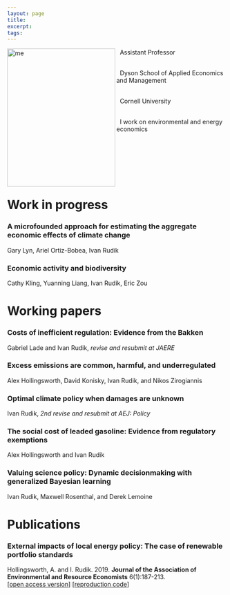```yaml
---
layout: page 
title:
excerpt: 
tags: 
---
```


<p><img src="https://irudik.github.io/assets/img/rudik_photo.jpg" alt="me" align="left" style="width:250px;height:320px;padding:0px">


&nbsp; Assistant Professor <br /> <br />
 
&nbsp; Dyson School of Applied Economics and Management <br /> <br />
 
&nbsp; Cornell University <br /> <br />
 
&nbsp; I work on environmental and energy economics <br /> <br />

</p>
<br />  
<p style="clear: both;"> </p>

# Work in progress

### A microfounded approach for estimating the aggregate economic effects of climate change
Gary Lyn, Ariel Ortiz-Bobea, Ivan Rudik

### Economic activity and biodiversity
Cathy Kling, Yuanning Liang, Ivan Rudik, Eric Zou

# Working papers

### Costs of inefficient regulation: Evidence from the Bakken
Gabriel Lade and Ivan Rudik, *revise and resubmit at JAERE*

### Excess emissions are common, harmful, and underregulated
Alex Hollingsworth, David Konisky, Ivan Rudik, and Nikos Zirogiannis

### Optimal climate policy when damages are unknown
Ivan Rudik, *2nd revise and resubmit at AEJ: Policy*

### The social cost of leaded gasoline: Evidence from regulatory exemptions
Alex Hollingsworth and Ivan Rudik

### Valuing science policy: Dynamic decisionmaking with generalized Bayesian learning
Ivan Rudik, Maxwell Rosenthal, and Derek Lemoine

# Publications

### External impacts of local energy policy: The case of renewable portfolio standards 
Hollingsworth, A. and I. Rudik. 2019. **Journal of the Association of Environmental and Resource Economists** 6(1):187-213.  
[[open access version](http://papers.ssrn.com/sol3/papers.cfm?abstract_id=2697222)] [[reproduction code](https://github.com/irudik/external-impacts-rps)]
